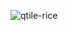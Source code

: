 ![qtile-rice](https://github.com/em0n-1337/qtile-config/assets/156088588/e96aaee3-6227-4d53-8f4a-938e14a74235)
